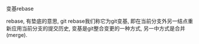 变基rebase

rebase, 有垫底的意思, git rebase我们称它为git变基, 即在当前分支外另一结点重新应用当前分支的提交历史, 变基是git整合变更的一种方式, 另一中方式是合并(merge).


